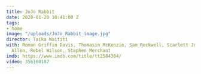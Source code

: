```yaml
---
title: JoJo Rabbit
date: 2020-01-20 10:41:00 Z
tags:
- home
image: "/uploads/JoJo_Rabbit_image.jpg"
director: Taika Waititi
with: Roman Griffin Davis, Thomasin McKenzie, Sam Rockwell, Scarlett Johansson, Alfie
  Allen, Rebel Wilson, Stephen Merchant
imdb: https://www.imdb.com/title/tt2584384/
video: 356160187
---
```


